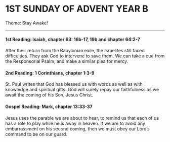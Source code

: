 # 1ST SUNDAY OF ADVENT YEAR B
Theme: Stay Awake!

---

#### 1st Reading: Isaiah, chapter 63: 16b-17, 19b and chapter 64:2-7

After their return from the Babylonian exile, the Israelites still faced difficulties. They ask God to intervene to save them. We can take a cue from the Responsorial Psalm, and make a similar plea for mercy.

#### 2nd Reading: 1 Corinthians, chapter 1:3-9

St. Paul writes that God has blessed us with words as well as with knowledge and spiritual gifts. God will surely repay our faithfulness as we await the coming of his Son, Jesus Christ.

#### Gospel Reading: Mark, chapter 13:33-37

Jesus uses the parable we are about to hear, to remind us that each of us has a role to play while he is away in heaven. If we are to avoid any embarrassment on his second coming, then we must obey our Lord’s command to be on our guard.